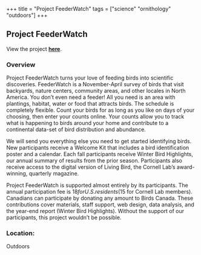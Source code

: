 +++
title = "Project FeederWatch"
tags = ["science" "ornithology" "outdoors"]
+++

## Project FeederWatch

View the project [**here**](https://feederwatch.org/).

### Overview

Project FeederWatch turns your love of feeding birds into scientific discoveries. FeederWatch is a November-April survey of birds that visit backyards, nature centers, community areas, and other locales in North America. You don’t even need a feeder! All you need is an area with plantings, habitat, water or food that attracts birds. The schedule is completely flexible. Count your birds for as long as you like on days of your choosing, then enter your counts online. Your counts allow you to track what is happening to birds around your home and contribute to a continental data-set of bird distribution and abundance.

We will send you everything else you need to get started identifying birds. New participants receive a Welcome Kit that includes a bird identification poster and a calendar. Each fall participants receive Winter Bird Highlights, our annual summary of results from the prior season. Participants also receive access to the digital version of Living Bird, the Cornell Lab’s award-winning, quarterly magazine.

Project FeederWatch is supported almost entirely by its participants. The annual participation fee is $18 for U.S. residents ($15 for Cornell Lab members). Canadians can participate by donating any amount to Birds Canada. These contributions cover materials, staff support, web design, data analysis, and the year-end report (Winter Bird Highlights). Without the support of our participants, this project wouldn’t be possible.

### Location:
Outdoors
